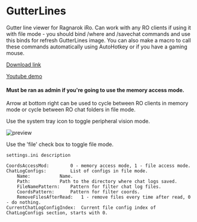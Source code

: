 # GutterLines
Gutter line viewer for Ragnarok iRo. 
Can work with any RO clients if using it with file mode - you should bind /where and /savechat commands and use this binds for refresh GutterLines image.
You can also make a macro to call these commands automatically using AutoHotkey or if you have a gaming mouse.

[Download link](https://github.com/miatribe/GutterLines/releases/download/1.5/GutterLines.zip)

[Youtube demo](https://youtu.be/hggU2WS2KyU)

#### Must be ran as admin if you're going to use the memory access mode.

Arrow at bottom right can be used to cycle between RO clients in memory mode or cycle between RO chat folders in file mode.

Use the system tray icon to toggle peripheral vision mode.

![preview](https://raw.githubusercontent.com/miatribe/gutterlines/master/GutterLinesPrev.png)

Use the 'file' check box to toggle file mode.
```
settings.ini description

CoordsAccessMod: 		0 - memory access mode, 1 - file access mode.
ChatLogConfigs: 		List of configs in file mode.
	Name:			Name.
	Path:			Path to the directory where chat logs saved.
	FileNamePattern:	Pattern for filter chat log files.
	CoordsPattern:		Pattern for filter coords.
	RemoveFilesAfterRead:	1 - remove files every time after read, 0 - do nothing.
CurrentChatLogConfigIndex:	Current file config index of ChatLogConfigs section, starts with 0.
```
